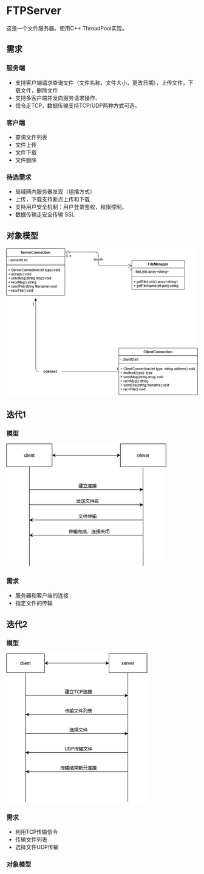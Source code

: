 # FTPServer

这是一个文件服务器。使用C++ ThreadPool实现。

## 需求

### 服务端

- 支持客户端请求查询文件（文件名称，文件大小，更改日期），上传文件，下载文件，删除文件
- 支持多客户端并发向服务请求操作、
- 信令走TCP，数据传输支持TCP/UDP两种方式可选。 

### 客户端

- 查询文件列表
- 文件上传
- 文件下载
- 文件删除

### 待选需求

- 局域网内服务器发现（组播方式）
- 上传，下载支持断点上传和下载
- 支持用户安全机制：用户登录鉴权，权限控制。
- 数据传输走安全传输 SSL

## 对象模型

![](images/UML.png)

## 迭代1

### 模型

![](images/迭代一model.png)

### 需求

- 服务器和客户端的连接
- 指定文件的传输

## 迭代2

### 模型

![](images/迭代二model.png)

### 需求

- 利用TCP传输信令
- 传输文件列表
- 选择文件UDP传输

### 对象模型



